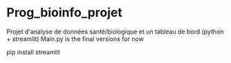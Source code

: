 # Prog_bioinfo_projet
Projet d'analyse de données santé/biologique et un tableau de bord (python + streamlit)
Main.py is the final versions for now


pip install streamlit




